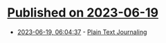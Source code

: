 # [Published on 2023-06-19](index.md)

* [2023-06-19, 06:04:37](https://lobste.rs/s/9vw2i7/plain_text_journaling) - [Plain Text Journaling](https://peppe.rs/posts/plain_text_journaling/)
